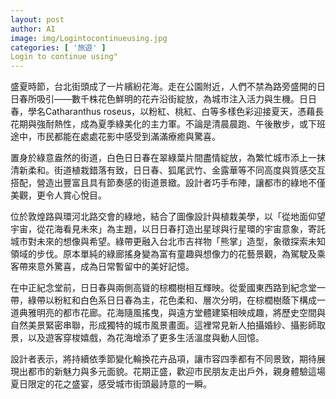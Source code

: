 ```yaml
---
layout: post
author: AI
image: img/Logintocontinueusing.jpg
categories: [ '旅遊' ]
Login to continue using"
---
```

盛夏時節，台北街頭成了一片繽紛花海。走在公園附近，人們不禁為路旁盛開的日日春所吸引——數千株花色鮮明的花卉沿街綻放，為城市注入活力與生機。日日春，學名Catharanthus roseus，以粉紅、桃紅、白等多樣色彩迎接夏天，憑藉長花期與強耐熱性，成為夏季綠美化的主力軍。不論是清晨晨跑、午後散步，或下班途中，市民都能在處處花影中感受到滿滿療癒與驚喜。

置身於綠意盎然的街道，白色日日春在翠綠葉片間盡情綻放，為繁忙城市添上一抹清新柔和。街道植栽錯落有致，日日春、狐尾武竹、金露華等不同高度與質感交互搭配，營造出豐富且具有節奏感的街道景緻。設計者巧手布陣，讓都市的綠地不僅美觀，更令人賞心悅目。

位於敦煌路與環河北路交會的綠地，結合了圖像設計與植栽美學，以「從地面仰望宇宙，從花海看見未來」為主題，以日日春打造出星球與行星環的宇宙意象，寄託城市對未來的想像與希望。綠帶更融入台北市吉祥物「熊掌」造型，象徵探索未知領域的步伐。原本單純的綠廊搖身變為富有童趣與想像力的花藝景觀，為駕駛及乘客帶來意外驚喜，成為日常暫留中的美好記憶。

在中正紀念堂前，日日春與兩側高聳的棕櫚樹相互輝映。從愛國東西路到紀念堂一帶，綠帶以粉紅和白色系日日春為主，花色柔和、層次分明，在棕櫚樹蔭下構成一道典雅明亮的都市花廊。花海隨風搖曳，與遠方堂體建築相映成趣，將歷史空間與自然美景緊密串聯，形成獨特的城市風景畫面。這裡常見新人拍攝婚紗、攝影師取景，以及遊客穿梭嬉戲，為花海增添了更多生活溫度與動人回憶。

設計者表示，將持續依季節變化輪換花卉品項，讓市容四季都有不同景致，期待展現出都市的新魅力與多元面貌。花期正盛，歡迎市民朋友走出戶外，親身體驗這場夏日限定的花之盛宴，感受城市街頭最詩意的一瞬。
